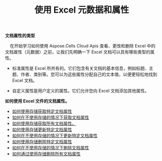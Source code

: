 ﻿---
title: 使用 Excel 元数据和属性
second_title: Aspose.Cells Cloud Documen
linktitle: 元数据和属性
type: docs
url: /zh/metadata/
aliases: [/document-properties/,/working-with-document-properties/]
keywords: Get, delete, and update metadata from excel files
description: Aspose.Cells Cloud REST API 支持从 Excel 文件获取、删除和更新元数据。SDK 支持多种开发语言，包括 Android、C#、Go、Java、NodeJS、Perl、PHP、Python、Ruby 和 Swift。
weight: 100
kwords: Excel, Office 云, REST API, 电子表格, PDF, CSV, Json, Markdown, 元数据和属性
---
**文档属性的类型**

&nbsp;&nbsp;&nbsp;&nbsp;在开始学习如何使用 Aspose.Cells Cloud Apis 查看、更改和删除 Excel 中的文档属性（元数据）之前，让我们先明确一下 Excel 文档可以具有哪些类型的属性。

- 标准属性是 Excel 所共有的。它们包含有关文档的基本信息，例如标题、主题、作者、类别等。您可以为这些属性分配自己的文本值，以便更轻松地找到 Excel 文档。

- 自定义属性是用户定义的属性。它们允许您向 Excel 文档添加其他属性。

**如何使用 Excel 文件的文档属性。**

- [如何使用存储获取特定文档属性](/cells/zh/document-properties/get/)
- [如何在不使用存储的情况下获取文档属性](/cells/zh/metadata/get/)
- [如何使用存储获取所有文档属性。](/cells/zh/document-properties/get-all/)
- [如何使用存储更新特定文档属性](/cells/zh/document-properties/update/)
- [如何在不使用存储的情况下更新特定文档属性](/cells/zh/metadata/update/)
- [如何使用存储删除特定文档属性](/cells/zh/document-properties/delete/)
- [如何在不使用存储的情况下删除文档属性](/cells/zh/metadata/delete/)
- [如何通过使用存储删除所有文档属性](/cells/zh/document-properties/clear/)

